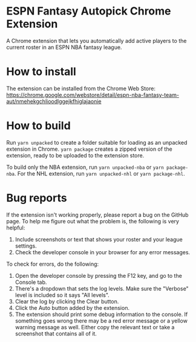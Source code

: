 # ESPN Fantasy Autopick Chrome Extension
A Chrome extension that lets you automatically add active players to the current roster in an ESPN NBA fantasy league.

# How to install
The extension can be installed from the Chrome Web Store: https://chrome.google.com/webstore/detail/espn-nba-fantasy-team-aut/nmehekgchlioodlggejkfhiglajaonie

# How to build
Run `yarn unpacked` to create a folder suitable for loading as an unpacked extension in Chrome. `yarn package` creates a zipped version of the extension, ready to be uploaded to the extension store.

To build only the NBA extension, run `yarn unpacked-nba` or `yarn package-nba`. For the NHL extension, run `yarn unpacked-nhl` or `yarn package-nhl`.

# Bug reports
If the extension isn't working properly, please report a bug on the GitHub page. To help me figure out what the problem is, the following is very helpful:
1. Include screenshots or text that shows your roster and your league settings.
2. Check the developer console in your browser for any error messages.

To check for errors, do the following:
1. Open the developer console by pressing the F12 key, and go to the Console tab.
2. There's a dropdown that sets the log levels. Make sure the "Verbose" level is included so it says "All levels".
3. Clear the log by clicking the Clear button.
4. Click the Auto button added by the extension.
5. The extension should print some debug information to the console. If something goes wrong there may be a red error message or a yellow warning message as well. Either copy the relevant text or take a screenshot that contains all of it.

